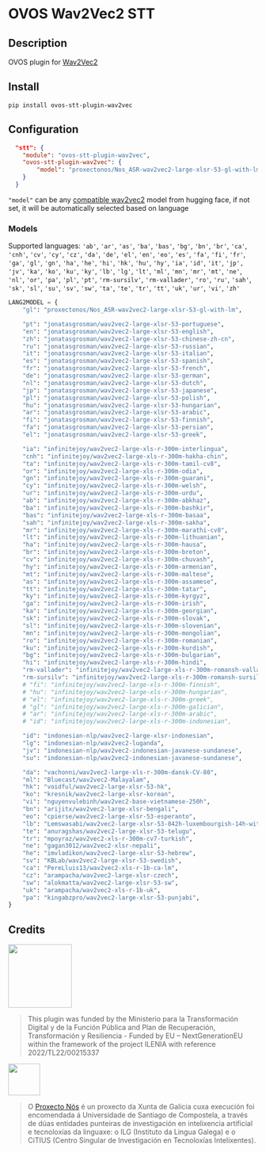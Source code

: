 # OVOS Wav2Vec2 STT

## Description

OVOS plugin for [Wav2Vec2](https://ai.meta.com/blog/wav2vec-20-learning-the-structure-of-speech-from-raw-audio/)

## Install

`pip install ovos-stt-plugin-wav2vec`

## Configuration

```json
  "stt": {
    "module": "ovos-stt-plugin-wav2vec",
    "ovos-stt-plugin-wav2vec": {
        "model": "proxectonos/Nos_ASR-wav2vec2-large-xlsr-53-gl-with-lm"
    }
  }
```

`"model"` can be any  [compatible wav2vec2](https://huggingface.co/models?pipeline_tag=automatic-speech-recognition&sort=likes&search=%2Fwav2vec2) model from hugging face, if not set, it will be automatically selected based on language

### Models

Supported languages: `'ab'`, `'ar'`, `'as'`, `'ba'`, `'bas'`, `'bg'`, `'bn'`, `'br'`, `'ca'`, `'cnh'`, `'cv'`, `'cy'`, 
`'cz'`, `'da'`, `'de'`, `'el'`, `'en'`, `'eo'`, `'es'`, `'fa'`, `'fi'`, `'fr'`, `'ga'`, `'gl'`, 
`'gn'`, `'ha'`, `'he'`, `'hi'`, `'hk'`, `'hu'`, `'hy'`, `'ia'`, `'id'`, `'it'`, `'jp', 
'jv'`, `'ka'`, `'ko'`, `'ku'`, `'ky'`, `'lb'`, `'lg'`, `'lt'`, `'ml'`, `'mn'`, 
`'mr'`, `'mt'`, `'ne'`, `'nl'`, `'or'`, `'pa'`, `'pl'`, `'pt'`, `'rm-sursilv'`, `'rm-vallader'`, `'ro'`, `'ru'`, `'sah'`, `'sk'`, `'sl'`, `'su'`,
`'sv'`, `'sw'`, `'ta'`, `'te'`, `'tr'`,
`'tt'`, `'uk'`, `'ur'`, `'vi'`, `'zh'`

```python
LANG2MODEL = {
    "gl": "proxectonos/Nos_ASR-wav2vec2-large-xlsr-53-gl-with-lm",

    "pt": "jonatasgrosman/wav2vec2-large-xlsr-53-portuguese",
    "en": "jonatasgrosman/wav2vec2-large-xlsr-53-english",
    "zh": "jonatasgrosman/wav2vec2-large-xlsr-53-chinese-zh-cn",
    "ru": "jonatasgrosman/wav2vec2-large-xlsr-53-russian",
    "it": "jonatasgrosman/wav2vec2-large-xlsr-53-italian",
    "es": "jonatasgrosman/wav2vec2-large-xlsr-53-spanish",
    "fr": "jonatasgrosman/wav2vec2-large-xlsr-53-french",
    "de": "jonatasgrosman/wav2vec2-large-xlsr-53-german",
    "nl": "jonatasgrosman/wav2vec2-large-xlsr-53-dutch",
    "jp": "jonatasgrosman/wav2vec2-large-xlsr-53-japanese",
    "pl": "jonatasgrosman/wav2vec2-large-xlsr-53-polish",
    "hu": "jonatasgrosman/wav2vec2-large-xlsr-53-hungarian",
    "ar": "jonatasgrosman/wav2vec2-large-xlsr-53-arabic",
    "fi": "jonatasgrosman/wav2vec2-large-xlsr-53-finnish",
    "fa": "jonatasgrosman/wav2vec2-large-xlsr-53-persian",
    "el": "jonatasgrosman/wav2vec2-large-xlsr-53-greek",

    "ia": "infinitejoy/wav2vec2-large-xls-r-300m-interlingua",
    "cnh": "infinitejoy/wav2vec2-large-xls-r-300m-hakha-chin",
    "ta": "infinitejoy/wav2vec2-large-xls-r-300m-tamil-cv8",
    "or": "infinitejoy/wav2vec2-large-xls-r-300m-odia",
    "gn": "infinitejoy/wav2vec2-large-xls-r-300m-guarani",
    "cy": "infinitejoy/wav2vec2-large-xls-r-300m-welsh",
    "ur": "infinitejoy/wav2vec2-large-xls-r-300m-urdu",
    "ab": "infinitejoy/wav2vec2-large-xls-r-300m-abkhaz",
    "ba": "infinitejoy/wav2vec2-large-xls-r-300m-bashkir",
    "bas": "infinitejoy/wav2vec2-large-xls-r-300m-basaa",
    "sah": "infinitejoy/wav2vec2-large-xls-r-300m-sakha",
    "mr": "infinitejoy/wav2vec2-large-xls-r-300m-marathi-cv8",
    "lt": "infinitejoy/wav2vec2-large-xls-r-300m-lithuanian",
    "ha": "infinitejoy/wav2vec2-large-xls-r-300m-hausa",
    "br": "infinitejoy/wav2vec2-large-xls-r-300m-breton",
    "cv": "infinitejoy/wav2vec2-large-xls-r-300m-chuvash",
    "hy": "infinitejoy/wav2vec2-large-xls-r-300m-armenian",
    "mt": "infinitejoy/wav2vec2-large-xls-r-300m-maltese",
    "as": "infinitejoy/wav2vec2-large-xls-r-300m-assamese",
    "tt": "infinitejoy/wav2vec2-large-xls-r-300m-tatar",
    "ky": "infinitejoy/wav2vec2-large-xls-r-300m-kyrgyz",
    "ga": "infinitejoy/wav2vec2-large-xls-r-300m-irish",
    "ka": "infinitejoy/wav2vec2-large-xls-r-300m-georgian",
    "sk": "infinitejoy/wav2vec2-large-xls-r-300m-slovak",
    "sl": "infinitejoy/wav2vec2-large-xls-r-300m-slovenian",
    "mn": "infinitejoy/wav2vec2-large-xls-r-300m-mongolian",
    "ro": "infinitejoy/wav2vec2-large-xls-r-300m-romanian",
    "ku": "infinitejoy/wav2vec2-large-xls-r-300m-kurdish",
    "bg": "infinitejoy/wav2vec2-large-xls-r-300m-bulgarian",
    "hi": "infinitejoy/wav2vec2-large-xls-r-300m-hindi",
    "rm-vallader": "infinitejoy/wav2vec2-large-xls-r-300m-romansh-vallader",
    "rm-sursilv": "infinitejoy/wav2vec2-large-xls-r-300m-romansh-sursilvan",
    # "fi": "infinitejoy/wav2vec2-large-xls-r-300m-finnish",
    # "hu": "infinitejoy/wav2vec2-large-xls-r-300m-hungarian",
    # "el": "infinitejoy/wav2vec2-large-xls-r-300m-greek",
    # "gl": "infinitejoy/wav2vec2-large-xls-r-300m-galician",
    # "ar": "infinitejoy/wav2vec2-large-xls-r-300m-arabic",
    # "id": "infinitejoy/wav2vec2-large-xls-r-300m-indonesian",

    "id": "indonesian-nlp/wav2vec2-large-xlsr-indonesian",
    "lg": "indonesian-nlp/wav2vec2-luganda",
    "jv": "indonesian-nlp/wav2vec2-indonesian-javanese-sundanese",
    "su": "indonesian-nlp/wav2vec2-indonesian-javanese-sundanese",

    "da": "vachonni/wav2vec2-large-xls-r-300m-dansk-CV-80",
    "ml": "Bluecast/wav2vec2-Malayalam",
    "hk": "voidful/wav2vec2-large-xlsr-53-hk",
    "ko": "kresnik/wav2vec2-large-xlsr-korean",
    "vi": "nguyenvulebinh/wav2vec2-base-vietnamese-250h",
    "bn": "arijitx/wav2vec2-large-xlsr-bengali",
    "eo": "cpierse/wav2vec2-large-xlsr-53-esperanto",
    "lb": "Lemswasabi/wav2vec2-large-xlsr-53-842h-luxembourgish-14h-with-lm",
    "te": "anuragshas/wav2vec2-large-xlsr-53-telugu",
    "tr": "mpoyraz/wav2vec2-xls-r-300m-cv7-turkish",
    "ne": "gagan3012/wav2vec2-xlsr-nepali",
    "he": "imvladikon/wav2vec2-large-xlsr-53-hebrew",
    "sv": "KBLab/wav2vec2-large-xlsr-53-swedish",
    "ca": "PereLluis13/wav2vec2-xls-r-1b-ca-lm",
    "cz": "arampacha/wav2vec2-large-xlsr-czech",
    "sw": "alokmatta/wav2vec2-large-xlsr-53-sw",
    "uk": "arampacha/wav2vec2-xls-r-1b-uk",
    "pa": "kingabzpro/wav2vec2-large-xlsr-53-punjabi",
}
```

## Credits

<img src="img.png" width="128"/>

> This plugin was funded by the Ministerio para la Transformación Digital y de la Función Pública and Plan de Recuperación, Transformación y Resiliencia - Funded by EU – NextGenerationEU within the framework of the project ILENIA with reference 2022/TL22/00215337

<img src="img_1.png" width="64"/>

> O [Proxecto Nós](https://github.com/proxectonos) é un proxecto da Xunta de Galicia cuxa execución foi encomendada á Universidade de Santiago de Compostela, a través de dúas entidades punteiras de investigación en intelixencia artificial e tecnoloxías da linguaxe: o ILG (Instituto da Lingua Galega) e o CiTIUS (Centro Singular de Investigación en Tecnoloxías Intelixentes).